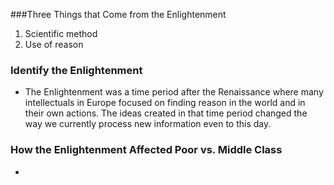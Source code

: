 ###Three Things that Come from the Enlightenment

1. Scientific method
2. Use of reason



### Identify the Enlightenment

- The Enlightenment was a time period after the Renaissance where many intellectuals in Europe focused on finding reason in the world and in their own actions. The ideas created in that time period changed the way we currently process new information even to this day.

### How the Enlightenment Affected Poor vs. Middle Class

- ​

